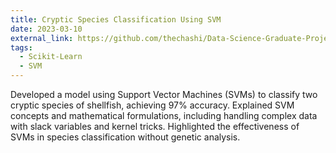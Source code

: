 ```yaml
---
title: Cryptic Species Classification Using SVM
date: 2023-03-10
external_link: https://github.com/thechashi/Data-Science-Graduate-Projects/blob/main/4.%20Cryptic%20Species%20Classification%3A%20SVM/Code/project_svm_chashi_renata_manikanta.ipynb
tags:
  - Scikit-Learn
  - SVM
---
```


Developed a model using Support Vector Machines (SVMs) to classify two cryptic species of shellfish, achieving 97\% accuracy. Explained SVM concepts and mathematical formulations, including handling complex data with slack variables and kernel tricks. Highlighted the effectiveness of SVMs in species classification without genetic analysis. 

<!--more-->
